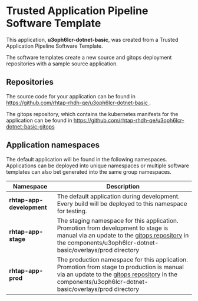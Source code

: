 # Trusted Application Pipeline Software Template

This application, **u3oph6lcr-dotnet-basic**, was created from a Trusted Application Pipeline Software Template.

The software templates create a new source and gitops deployment repositories with a sample source application. 

## Repositories

The source code for your application can be found in [https://github.com/rhtap-rhdh-qe/u3oph6lcr-dotnet-basic ](https://github.com/rhtap-rhdh-qe/u3oph6lcr-dotnet-basic ).
 
The gitops repository, which contains the kubernetes manifests for the application can be found in 
[https://github.com/rhtap-rhdh-qe/u3oph6lcr-dotnet-basic-gitops ](https://github.com/rhtap-rhdh-qe/u3oph6lcr-dotnet-basic-gitops ) 

## Application namespaces 

The default application will be found in the following namespaces. Applications can be deployed into unique namespaces or multiple software templates can also bet generated into the same group namespaces.  

|  Namespace   |  Description   |  
| -------- | -------- |   
| **rhtap-app-development** | The default application during development. Every build will be deployed to this namespace for testing. | 
| **rhtap-app-stage** | The staging namespace for this application. Promotion from development to stage is manual via an update to the [gitops repository](https://github.com/rhtap-rhdh-qe/u3oph6lcr-dotnet-basic-gitops ) in the components/u3oph6lcr-dotnet-basic/overlays/prod directory |  
| **rhtap-app-prod** | The production namespace for this application. Promotion from stage to production is manual via an update to the [gitops repository](https://github.com/rhtap-rhdh-qe/u3oph6lcr-dotnet-basic-gitops ) in the components/u3oph6lcr-dotnet-basic/overlays/prod directory | 